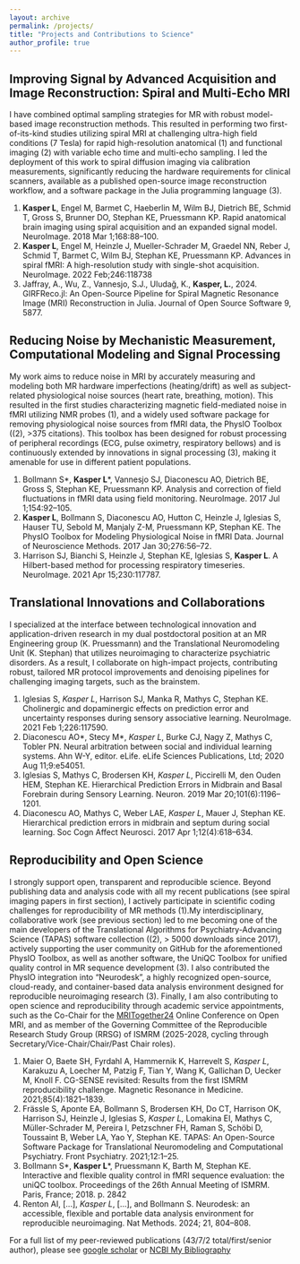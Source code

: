 ```yaml
---
layout: archive
permalink: /projects/
title: "Projects and Contributions to Science"
author_profile: true
---
```



## Improving Signal by Advanced Acquisition and Image Reconstruction: Spiral and Multi-Echo MRI
I have combined optimal sampling strategies for MR with robust model-based image reconstruction methods. This resulted in performing two first-of-its-kind studies utilizing spiral MRI at challenging ultra-high field conditions (7 Tesla) for rapid high-resolution anatomical (1) and functional imaging (2) with variable echo time and multi-echo sampling. I led the deployment of this work to spiral diffusion imaging via calibration measurements, significantly reducing the hardware requirements for clinical scanners, available as a published open-source image reconstruction workflow, and a software package in the Julia programming language (3).

1.	**Kasper L**, Engel M, Barmet C, Haeberlin M, Wilm BJ, Dietrich BE, Schmid T, Gross S, Brunner DO, Stephan KE, Pruessmann KP. Rapid anatomical brain imaging using spiral acquisition and an expanded signal model. NeuroImage. 2018 Mar 1;168:88–100. 
2.	**Kasper L**, Engel M, Heinzle J, Mueller-Schrader M, Graedel NN, Reber J, Schmid T, Barmet C, Wilm BJ, Stephan KE, Pruessmann KP. Advances in spiral fMRI: A high-resolution study with single-shot acquisition. NeuroImage. 2022 Feb;246:118738
3.	Jaffray, A., Wu, Z., Vannesjo, S.J., Uludağ, K., **Kasper, L.**, 2024. GIRFReco.jl: An Open-Source Pipeline for Spiral Magnetic Resonance Image (MRI) Reconstruction in Julia. Journal of Open Source Software 9, 5877.


## Reducing Noise by Mechanistic Measurement, Computational Modeling and Signal Processing
My work aims to reduce noise in MRI by accurately measuring and modeling both MR hardware imperfections (heating/drift) as well as subject-related physiological noise sources (heart rate, breathing, motion). This resulted in the first studies characterizing magnetic field-mediated noise in fMRI utilizing NMR probes (1), and a widely used software package for removing physiological noise sources from fMRI data, the PhysIO Toolbox ((2), >375 citations). This toolbox has been designed for robust processing of peripheral recordings (ECG, pulse oximetry, respiratory bellows) and is continuously extended by innovations in signal processing (3), making it amenable for use in different patient populations.

1. Bollmann S*, **Kasper L***, Vannesjo SJ, Diaconescu AO, Dietrich BE, Gross S, Stephan KE, Pruessmann KP. Analysis and correction of field fluctuations in fMRI data using field monitoring. NeuroImage. 2017 Jul 1;154:92–105.
2. **Kasper L**, Bollmann S, Diaconescu AO, Hutton C, Heinzle J, Iglesias S, Hauser TU, Sebold M, Manjaly Z-M, Pruessmann KP, Stephan KE. The PhysIO Toolbox for Modeling Physiological Noise in fMRI Data. Journal of Neuroscience Methods. 2017 Jan 30;276:56–72.
3. Harrison SJ, Bianchi S, Heinzle J, Stephan KE, Iglesias S, **Kasper L**. A Hilbert-based method for processing respiratory timeseries. NeuroImage. 2021 Apr 15;230:117787.


##	Translational Innovations and Collaborations
I specialized at the interface between technological innovation and application-driven research in my dual postdoctoral position at an MR Engineering group (K. Pruessmann) and the Translational Neuromodeling Unit (K. Stephan) that utilizes neuroimaging to characterize psychiatric disorders. As a result, I collaborate on high-impact projects, contributing robust, tailored MR protocol improvements and denoising pipelines for challenging imaging targets, such as the brainstem.

1. Iglesias S, *Kasper L*, Harrison SJ, Manka R, Mathys C, Stephan KE. Cholinergic and dopaminergic effects on prediction error and uncertainty responses during sensory associative learning. NeuroImage. 2021 Feb 1;226:117590. 
2. Diaconescu AO*, Stecy M*, *Kasper L*, Burke CJ, Nagy Z, Mathys C, Tobler PN. Neural arbitration between social and individual learning systems. Ahn W-Y, editor. eLife. eLife Sciences Publications, Ltd; 2020 Aug 11;9:e54051. 
3. Iglesias S, Mathys C, Brodersen KH, *Kasper L*, Piccirelli M, den Ouden HEM, Stephan KE. Hierarchical Prediction Errors in Midbrain and Basal Forebrain during Sensory Learning. Neuron. 2019 Mar 20;101(6):1196–1201.
4. Diaconescu AO, Mathys C, Weber LAE, *Kasper L*, Mauer J, Stephan KE. Hierarchical prediction errors in midbrain and septum during social learning. Soc Cogn Affect Neurosci. 2017 Apr 1;12(4):618–634. 


## Reproducibility and Open Science
I strongly support open, transparent and reproducible science. Beyond publishing data and analysis code with all my recent publications (see spiral imaging papers in first section), I actively participate in scientific coding challenges for reproducibility of MR methods (1).My interdisciplinary, collaborative work (see previous section) led to me becoming one of the main developers of the Translational Algorithms for Psychiatry-Advancing Science (TAPAS) software collection ((2), > 5000 downloads since 2017), actively supporting the user community on GitHub for the aforementioned PhysIO Toolbox, as well as another software, the UniQC Toolbox for unified quality control in MR sequence development (3). I also contributed the PhysIO integration into “Neurodesk”, a highly recognized open-source, cloud-ready, and container-based data analysis environment designed for reproducible neuroimaging research (3). Finally, I am also contributing to open science and reproducibility through academic service appointments, such as the Co-Chair for the [MRITogether24](https://mritogether.esmrmb.org/24m) Online Conference on Open MRI, and as member of the Governing Committee of the Reproducible Research Study Group (RRSG) of ISMRM (2025-2028, cycling through Secretary/Vice-Chair/Chair/Past Chair roles).
 
1.	Maier O, Baete SH, Fyrdahl A, Hammernik K, Harrevelt S, *Kasper L*, Karakuzu A, Loecher M, Patzig F, Tian Y, Wang K, Gallichan D, Uecker M, Knoll F. CG-SENSE revisited: Results from the first ISMRM reproducibility challenge. Magnetic Resonance in Medicine. 2021;85(4):1821–1839. 
2.	Frässle S, Aponte EA, Bollmann S, Brodersen KH, Do CT, Harrison OK, Harrison SJ, Heinzle J, Iglesias S, *Kasper L*, Lomakina EI, Mathys C, Müller-Schrader M, Pereira I, Petzschner FH, Raman S, Schöbi D, Toussaint B, Weber LA, Yao Y, Stephan KE. TAPAS: An Open-Source Software Package for Translational Neuromodeling and Computational Psychiatry. Front Psychiatry. 2021;12:1–25. 
3.	Bollmann S*, **Kasper L***, Pruessmann K, Barth M, Stephan KE. Interactive and flexible quality control in fMRI sequence evaluation: the uniQC toolbox. Proceedings of the 26th Annual Meeting of ISMRM. Paris, France; 2018. p. 2842
4.	Renton AI, [...], *Kasper L*, [...], and Bollmann S. Neurodesk: an accessible, flexible and portable data analysis environment for reproducible neuroimaging. Nat Methods. 2024; 21, 804–808.

For a full list of my peer-reviewed publications (43/7/2 total/first/senior author), please see [google scholar](https://scholar.google.com/citations?user=PL1XGecAAAAJ) or [NCBI My Bibliography](https://www.ncbi.nlm.nih.gov/myncbi/lars.kasper.1/bibliography/public/)
